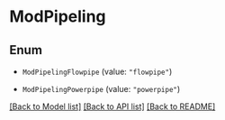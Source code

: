 # ModPipeling

## Enum


* `ModPipelingFlowpipe` (value: `"flowpipe"`)

* `ModPipelingPowerpipe` (value: `"powerpipe"`)


[[Back to Model list]](../README.md#documentation-for-models) [[Back to API list]](../README.md#documentation-for-api-endpoints) [[Back to README]](../README.md)


